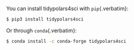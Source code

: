 
You can install tidypolars4sci with `pip`{.verbatim}:

``` {.bash org-language="sh"}
$ pip3 install tidypolars4sci
```

Or through `conda`{.verbatim}:

``` {.bash org-language="sh"}
$ conda install -c conda-forge tidypolars4sci
```
